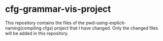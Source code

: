 # cfg-grammar-vis-project
This repository contains the files of the pwd-using-explicit-naming(compiling cfgs) project that I have changed. Only the changed
files will be added in this repository.
